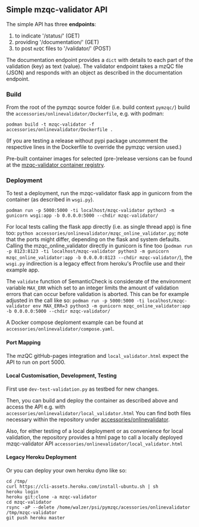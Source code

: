 ## Simple mzqc-validator API

The simple API has three **endpoints**: 
1. to indicate '/status/' (GET)
2. providing '/documentation/' (GET) 
3. to post `mzQC` files to '/validator/' (POST)

The documentation endpoint provides a `dict` with details to each part of the validation (key) as text (value).
The validator endpoint takes a mzQC file (JSON) and responds with an object as described in the documentation endpoint.

### Build
From the root of the pymzqc source folder (i.e. build context `pymzqc/`) build the `accessories/onlinevalidator/Dockerfile`, e.g. with podman:
```
podman build -t mzqc-validator -f accessories/onlinevalidator/Dockerfile .
```
(If you are testing a release without pypi package uncomment the respective lines in the Dockerfile to override the pymzqc version used.)

Pre-built container images for selected (pre-)release versions can be found at the [mzqc-validator container registry](https://quay.io/repository/mwalzer/mzqc-validator?tab=tags&tag=latest).

### Deployment
To test a deployment, run the mzqc-validator flask app in gunicorn from the container (as described in `wsgi.py`). 
```
podman run -p 5000:5000 -ti localhost/mzqc-validator python3 -m gunicorn wsgi:app -b 0.0.0.0:5000 --chdir mzqc-validator/
```
For local tests calling the flask app directly (i.e. as single thread app) is fine too: `python accessories/onlinevalidator/mzqc_online_validator.py`; 
note that the ports might differ, depending on the flask and system defaults. 
Calling the mzqc_online_validator directly in gunicorn is fine too (`podman run -p 8123:8123 -ti localhost/mzqc-validator python3 -m gunicorn mzqc_online_validator:app -b 0.0.0.0:8123 --chdir mzqc-validator/`), the `wsgi.py` indirection is a legacy effect from heroku's Procfile use and their example app.


The `validate` function of SemanticCheck is considerate of the environment variable `MAX_ERR` which set to an integer limits the amount of validation errors that can occur before validation is aborted. This can be for example adjusted in the call like so: `podman run -p 5000:5000 -ti localhost/mzqc-validator env MAX_ERR=3 python3 -m gunicorn mzqc_online_validator:app -b 0.0.0.0:5000 --chdir mzqc-validator/`  

A Docker compose deploment example can be found at `accessories/onlinevalidator/compose.yaml`.

#### Port Mapping
The mzQC gitHub-pages integration and `local_validator.html` expect the API to run on port 5000.

#### Local Customisation, Development, Testing
First use `dev-test-validation.py` as testbed for new changes.

Then, you can build and deploy the container as described above and access the API e.g. with `accessories/onlinevalidator/local_validator.html`
You can find both files necessary within the repository under [accessories/onlinevalidator](https://github.com/MS-Quality-hub/pymzqc/tree/main/accessories/onlinevalidator).


Also, for either testing of a local deployment or as convenience for local validation, the repository provides a html page to call a locally deployed mzqc-validator API `accessories/onlinevalidator/local_validator.html`

#### Legacy Heroku Deployment
Or you can deploy your own heroku dyno like so:
```
cd /tmp/
curl https://cli-assets.heroku.com/install-ubuntu.sh | sh
heroku login
heroku git:clone -a mzqc-validator 
cd mzqc-validator
rsync -aP --delete /home/walzer/psi/pymzqc/acessories/onlinevalidator  /tmp/mzqc-validator
git push heroku master
```

